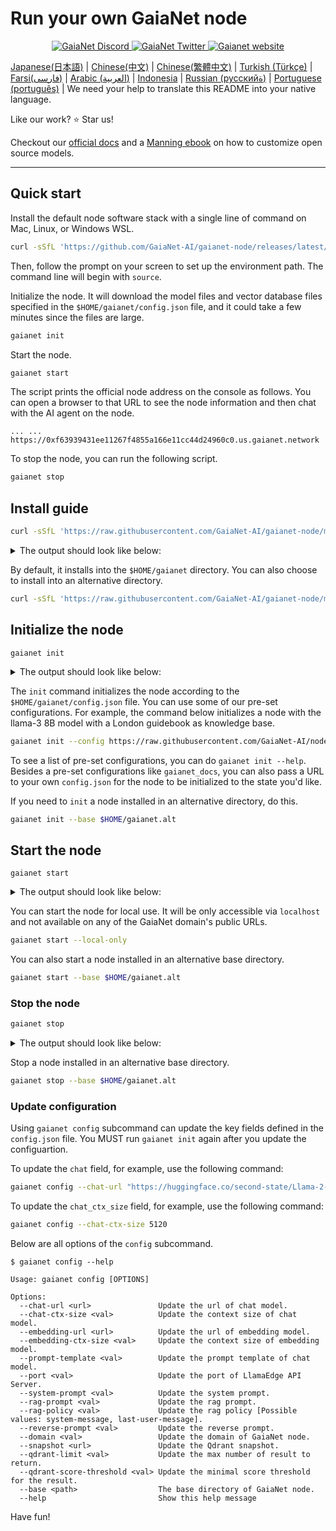 # Run your own GaiaNet node


<p align="center">
  <a href="https://discord.gg/gaianet-ai">
    <img src="https://img.shields.io/badge/chat-Discord-7289DA?logo=discord" alt="GaiaNet Discord">
  </a>
  <a href="https://twitter.com/Gaianet_AI">
    <img src="https://img.shields.io/badge/Twitter-1DA1F2?logo=twitter&amp;logoColor=white" alt="GaiaNet Twitter">
  </a>
   <a href="https://www.gaianet.ai/">
    <img src="https://img.shields.io/website?up_message=Website&url=https://www.gaianet.ai/" alt="Gaianet website">
  </a>
</p>

[Japanese(日本語)](README-ja.md) | [Chinese(中文)](README-zhcn.md) | [Chinese(繁體中文)](README-zhtw.md) | [Turkish (Türkçe)](README-tr.md) | [Farsi(فارسی)](README-fa.md) | [Arabic (العربية)](README-ar.md) | [Indonesia](README-id.md) | [Russian (русскийة)](README-ru.md) | [Portuguese (português)](README-pt.md) | We need your help to translate this README into your native language.

Like our work? ⭐ Star us!

Checkout our [official docs](https://docs.gaianet.ai/) and a [Manning ebook](https://www.manning.com/liveprojectseries/open-source-llms-on-your-own-computer) on how to customize open source models.

---

## Quick start

Install the default node software stack with a single line of command on Mac, Linux, or Windows WSL.

```bash
curl -sSfL 'https://github.com/GaiaNet-AI/gaianet-node/releases/latest/download/install.sh' | bash
```

Then, follow the prompt on your screen to set up the environment path. The command line will begin with `source`.

Initialize the node. It will download the model files and vector database files specified in the `$HOME/gaianet/config.json` file, and it could take a few minutes since the files are large.

```bash
gaianet init
```

Start the node.

```bash
gaianet start
```

The script prints the official node address on the console as follows.
You can open a browser to that URL to see the node information and then chat with the AI agent on the node.

```
... ... https://0xf63939431ee11267f4855a166e11cc44d24960c0.us.gaianet.network
```

To stop the node, you can run the following script.

```bash
gaianet stop
```

## Install guide

```bash
curl -sSfL 'https://raw.githubusercontent.com/GaiaNet-AI/gaianet-node/main/install.sh' | bash
```

<details><summary> The output should look like below: </summary>

```console
[+] Downloading default config file ...

[+] Downloading nodeid.json ...

[+] Installing WasmEdge with wasi-nn_ggml plugin ...

Info: Detected Linux-x86_64

Info: WasmEdge Installation at /home/azureuser/.wasmedge

Info: Fetching WasmEdge-0.13.5

/tmp/wasmedge.2884467 ~/gaianet
######################################################################## 100.0%
~/gaianet
Info: Fetching WasmEdge-GGML-Plugin

Info: Detected CUDA version:

/tmp/wasmedge.2884467 ~/gaianet
######################################################################## 100.0%
~/gaianet
Installation of wasmedge-0.13.5 successful
WasmEdge binaries accessible

    The WasmEdge Runtime wasmedge version 0.13.5 is installed in /home/azureuser/.wasmedge/bin/wasmedge.


[+] Installing Qdrant binary...
    * Download Qdrant binary
################################################################################################## 100.0%

    * Initialize Qdrant directory

[+] Downloading the rag-api-server.wasm ...
################################################################################################## 100.0%

[+] Downloading dashboard ...
################################################################################################## 100.0%
```

</details>

By default, it installs into the `$HOME/gaianet` directory. You can also choose to install into an alternative directory.

```bash
curl -sSfL 'https://raw.githubusercontent.com/GaiaNet-AI/gaianet-node/main/install.sh' | bash -s -- --base $HOME/gaianet.alt
```

## Initialize the node

```
gaianet init
```

<details><summary> The output should look like below: </summary>

```bash
[+] Downloading Llama-2-7b-chat-hf-Q5_K_M.gguf ...
############################################################################################################################## 100.0%############################################################################################################################## 100.0%

[+] Downloading all-MiniLM-L6-v2-ggml-model-f16.gguf ...

############################################################################################################################## 100.0%############################################################################################################################## 100.0%

[+] Creating 'default' collection in the Qdrant instance ...

    * Start a Qdrant instance ...

    * Remove the existed 'default' Qdrant collection ...

    * Download Qdrant collection snapshot ...
############################################################################################################################## 100.0%############################################################################################################################## 100.0%

    * Import the Qdrant collection snapshot ...

    * Recovery is done successfully
```

</details>

The `init` command initializes the node according to the `$HOME/gaianet/config.json` file. You can use some of our pre-set configurations. For example, the command below initializes a node with the llama-3 8B model with a London guidebook as knowledge base.

```bash
gaianet init --config https://raw.githubusercontent.com/GaiaNet-AI/node-configs/main/llama-3-8b-instruct_london/config.json
```

To see a list of pre-set configurations, you can do `gaianet init --help`.
Besides a pre-set configurations like `gaianet_docs`, you can also pass a URL to your own `config.json` for the node to be initialized to the state you'd like.

If you need to `init` a node installed in an alternative directory, do this.

```bash
gaianet init --base $HOME/gaianet.alt
```

## Start the node

```
gaianet start
```

<details><summary> The output should look like below: </summary>

```bash
[+] Starting Qdrant instance ...

    Qdrant instance started with pid: 39762

[+] Starting LlamaEdge API Server ...

    Run the following command to start the LlamaEdge API Server:

wasmedge --dir .:./dashboard --nn-preload default:GGML:AUTO:Llama-2-7b-chat-hf-Q5_K_M.gguf --nn-preload embedding:GGML:AUTO:all-MiniLM-L6-v2-ggml-model-f16.gguf rag-api-server.wasm --model-name Llama-2-7b-chat-hf-Q5_K_M,all-MiniLM-L6-v2-ggml-model-f16 --ctx-size 4096,384 --prompt-template llama-2-chat --qdrant-collection-name default --web-ui ./ --socket-addr 0.0.0.0:8080 --log-prompts --log-stat --rag-prompt "Use the following pieces of context to answer the user's question.\nIf you don't know the answer, just say that you don't know, don't try to make up an answer.\n----------------\n"


    LlamaEdge API Server started with pid: 39796
```

</details>

You can start the node for local use. It will be only accessible via `localhost` and not available on any of the GaiaNet domain's public URLs.

```bash
gaianet start --local-only
```

You can also start a node installed in an alternative base directory.

```bash
gaianet start --base $HOME/gaianet.alt
```

### Stop the node

```bash
gaianet stop
```

<details><summary> The output should look like below: </summary>

```bash
[+] Stopping WasmEdge, Qdrant and frpc ...
```

</details>

Stop a node installed in an alternative base directory.

```bash
gaianet stop --base $HOME/gaianet.alt
```

### Update configuration

Using `gaianet config` subcommand can update the key fields defined in the `config.json` file. You MUST run `gaianet init` again after you update the configuartion.

To update the `chat` field, for example, use the following command:

```bash
gaianet config --chat-url "https://huggingface.co/second-state/Llama-2-13B-Chat-GGUF/resolve/main/Llama-2-13b-chat-hf-Q5_K_M.gguf"
```

To update the `chat_ctx_size` field, for example, use the following command:

```bash
gaianet config --chat-ctx-size 5120
```

Below are all options of the `config` subcommand.

```console
$ gaianet config --help

Usage: gaianet config [OPTIONS]

Options:
  --chat-url <url>               Update the url of chat model.
  --chat-ctx-size <val>          Update the context size of chat model.
  --embedding-url <url>          Update the url of embedding model.
  --embedding-ctx-size <val>     Update the context size of embedding model.
  --prompt-template <val>        Update the prompt template of chat model.
  --port <val>                   Update the port of LlamaEdge API Server.
  --system-prompt <val>          Update the system prompt.
  --rag-prompt <val>             Update the rag prompt.
  --rag-policy <val>             Update the rag policy [Possible values: system-message, last-user-message].
  --reverse-prompt <val>         Update the reverse prompt.
  --domain <val>                 Update the domain of GaiaNet node.
  --snapshot <url>               Update the Qdrant snapshot.
  --qdrant-limit <val>           Update the max number of result to return.
  --qdrant-score-threshold <val> Update the minimal score threshold for the result.
  --base <path>                  The base directory of GaiaNet node.
  --help                         Show this help message
```

Have fun!
